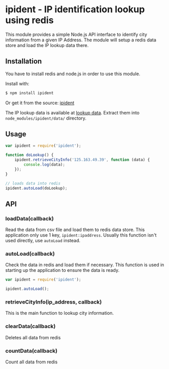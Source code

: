 ipident - IP identification lookup using redis
==============================================

This module provides a simple Node.js API interface to identify city information from a given IP Address.
The module will setup a redis data store and load the IP lookup data there.

Installation
------------

You have to install redis and node.js in order to use this module.

Install with:

```sh
$ npm install ipident
```

Or get it from the source: [ipident]

The IP lookup data is available at [lookup data]. Extract them into `node_modules/ipident/data/` directory.

Usage
-----

```javascript
var ipident = require('ipident');

function doLookup() {
    ipident.retrieveCityInfo('125.163.49.39', function (data) {
        console.log(data);
    });
}

// loads data into redis
ipident.autoLoad(doLookup);

```

API
---

### loadData(callback)

Read the data from csv file and load them to redis data store. This application only use 1 key, `ipident:ipaddress`.
Usually this function isn't used directly, use `autoLoad` instead.

### autoLoad(callback)

Check the data in redis and load them if necessary. This function is used in starting up the application to ensure the data is ready.

```javascript
var ipident = require('ipident');

ipident.autoLoad();
```

### retrieveCityInfo(ip_address, callback)

This is the main function to lookup city information.

### clearData(callback)

Deletes all data from redis

### countData(callback)

Count all data from redis

  [ipident]: https://github.com/Webizly/plp/tree/master/ipident/
  [lookup data]: https://github.com/valmy/IPtoCountry-Mapping/raw/master/data/master_ip_address.csv.gz
